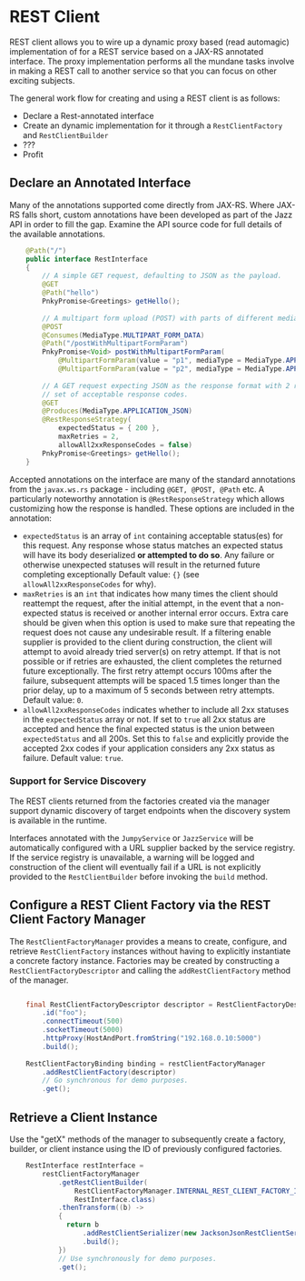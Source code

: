 # REST Client

REST client allows you to wire up a dynamic proxy based (read automagic) implementation of for a 
REST service based on a JAX-RS annotated interface.  The proxy implementation performs all the 
mundane tasks involve in making a REST call to another service so that you can focus on other 
exciting subjects.

The general work flow for creating and using a REST client is as follows:

* Declare a Rest-annotated interface
* Create an dynamic implementation for it through a `RestClientFactory` and `RestClientBuilder`
* ???
* Profit

## Declare an Annotated Interface

Many of the annotations supported come directly from JAX-RS.  Where JAX-RS falls short, custom
annotations have been developed as part of the Jazz API in order to fill the gap.  Examine the 
API source code for full details of the available annotations. 

```java
    @Path("/")
    public interface RestInterface
    {
        // A simple GET request, defaulting to JSON as the payload.
        @GET
        @Path("hello")
        PnkyPromise<Greetings> getHello();
        
        // A multipart form upload (POST) with parts of different media types.
        @POST
        @Consumes(MediaType.MULTIPART_FORM_DATA)
        @Path("/postWithMultipartFormParam")
        PnkyPromise<Void> postWithMultipartFormParam(
            @MultipartFormParam(value = "p1", mediaType = MediaType.APPLICATION_JSON) final String param,
            @MultipartFormParam(value = "p2", mediaType = MediaType.APPLICATION_OCTET_STREAM) final byte[] param2);
        
        // A GET request expecting JSON as the response format with 2 retry attempts and a limited
        // set of acceptable response codes.
        @GET
        @Produces(MediaType.APPLICATION_JSON)
        @RestResponseStrategy(
            expectedStatus = { 200 },
            maxRetries = 2,
            allowAll2xxResponseCodes = false)
        PnkyPromise<Greetings> getHello();
    }
```

Accepted annotations on the interface are many of the standard annotations from the `javax.ws.rs`
package - including `@GET, @POST, @Path` etc. A particularly noteworthy annotation is 
`@RestResponseStrategy` which allows customizing how the response is handled. These options are 
included in the annotation:

* `expectedStatus` is an array of `int` containing acceptable status(es) for this request. Any 
  response whose status matches an expected status will have its body deserialized **or attempted 
  to do so**. Any failure or otherwise unexpected statuses will result in the returned future 
  completing exceptionally Default value: `{}` (see `allowAll2xxResponseCodes` for why).
* `maxRetries` is an `int` that indicates how many times the client should reattempt the request, 
  after the initial attempt, in the event that a non-expected status is received or another internal
  error occurs. Extra care should be given when this option is used to make sure that repeating 
  the request does not cause any undesirable result.  If a filtering enable supplier is provided
  to the client during construction, the client will attempt to avoid already tried server(s) on 
  retry attempt. If that is not possible or if retries are exhausted, the client completes the
  returned future exceptionally.  The first retry attempt occurs 100ms after the failure, subsequent
  attempts will be spaced 1.5 times longer than the prior delay, up to a maximum of 5 seconds 
  between retry attempts.  Default value: `0`.
* `allowAll2xxResponseCodes` indicates whether to include all 2xx statuses in the `expectedStatus` 
  array or not. If set to `true` all 2xx status are accepted and hence the final expected status is 
  the union between `expectedStatus` and all 200s. Set this to `false` and explicitly provide the
  accepted 2xx codes if your application considers any 2xx status as failure. Default value: `true`.

### Support for Service Discovery

The REST clients returned from the factories created via the manager support dynamic discovery of
target endpoints when the discovery system is available in the runtime.

Interfaces annotated with the `JumpyService` or `JazzService` will be automatically configured 
with a URL supplier backed by the service registry.  If the service registry is unavailable, a
warning will be logged and construction of the client will eventually fail if a URL is not 
explicitly provided to the `RestClientBuilder` before invoking the `build` method.

## Configure a REST Client Factory via the REST Client Factory Manager

The `RestClientFactoryManager` provides a means to create, configure, and retrieve 
`RestClientFactory` instances without having to explicitly instantiate a concrete factory instance.
Factories may be created by constructing a `RestClientFactoryDescriptor` and calling the 
`addRestClientFactory` method of the manager.

```java

    final RestClientFactoryDescriptor descriptor = RestClientFactoryDescriptor.builder()
        .id("foo");
        .connectTimeout(500)
        .socketTimeout(5000)
        .httpProxy(HostAndPort.fromString("192.168.0.10:5000")
        .build();
              
    RestClientFactoryBinding binding = restClientFactoryManager
        .addRestClientFactory(descriptor)
        // Go synchronous for demo purposes.
        .get();
```

## Retrieve a Client Instance 

Use the "getX" methods of the manager to subsequently create a factory, builder, or client instance
using the ID of previously configured factories.

```java
    RestInterface restInterface = 
        restClientFactoryManager
            .getRestClientBuilder(
                RestClientFactoryManager.INTERNAL_REST_CLIENT_FACTORY_ID,
                RestInterface.class)
            .thenTransform((b) ->
            {
              return b
                  .addRestClientSerializer(new JacksonJsonRestClientSerializer(new ObjectMapper()))
                  .build();
            })
            // Use synchronously for demo purposes.
            .get();
```
